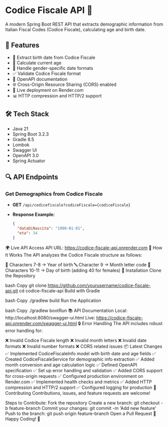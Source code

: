 # Codice Fiscale API 🎯

A modern Spring Boot REST API that extracts demographic information from Italian Fiscal Codes (Codice Fiscale), calculating age and birth date.

## 🚀 Features
- 📅 Extract birth date from Codice Fiscale
- 🎂 Calculate current age
- 🚻 Handle gender-specific date formats
- ✅ Validate Codice Fiscale format
- 📖 OpenAPI documentation
- 🌐 Cross-Origin Resource Sharing (CORS) enabled
- 🚀 Live deployment on Render.com
- 📊 HTTP compression and HTTP/2 support

## 🛠 Tech Stack
- Java 21
- Spring Boot 3.2.3
- Gradle 8.5
- Lombok
- Swagger UI
- OpenAPI 3.0
- Spring Actuator

## 🔍 API Endpoints

### Get Demographics from Codice Fiscale
- **GET** `/api/codicefiscale?codiceFiscale={codiceFiscale}`
- **Response Example:**
  
  ```json
  {
    "dataDiNascita": "1990-01-01",
    "eta": 34
  }
  ```

🌍 Live API Access
API URL: https://codice-fiscale-api.onrender.com
🔧 How It Works
The API analyzes the Codice Fiscale structure as follows:

📌 Characters 7-8 → Year of birth
🔤 Character 9 → Month letter code
🔢 Characters 10-11 → Day of birth (adding 40 for females)
📝 Installation
Clone the Repository

bash
Copy
git clone https://github.com/yourusername/codice-fiscale-api.git
cd codice-fiscale-api
Build with Gradle

bash
Copy
./gradlew build
Run the Application

bash
Copy
./gradlew bootRun
📚 API Documentation
Local: http://localhost:8080/swagger-ui.html
Live: https://codice-fiscale-api.onrender.com/swagger-ui.html
🔒 Error Handling
The API includes robust error handling for:

❌ Invalid Codice Fiscale length
❌ Invalid month letters
❌ Invalid date formats
❌ Invalid number formats
❌ CORS related issues
📦 Latest Changes
✅ Implemented CodiceFiscaleInfo model with birth date and age fields
✅ Created CodiceFiscaleService for demographic info extraction
✅ Added month conversion and age calculation logic
✅ Defined OpenAPI specification
✅ Set up error handling and validation
✅ Added CORS support for cross-origin requests
✅ Configured production environment on Render.com
✅ Implemented health checks and metrics
✅ Added HTTP compression and HTTP/2 support
✅ Configured logging for production
🤝 Contributing
Contributions, issues, and feature requests are welcome!

Steps to Contribute:
Fork the repository
Create a new branch: git checkout -b feature-branch
Commit your changes: git commit -m 'Add new feature'
Push to the branch: git push origin feature-branch
Open a Pull Request
🎯 Happy Coding! 🚀
